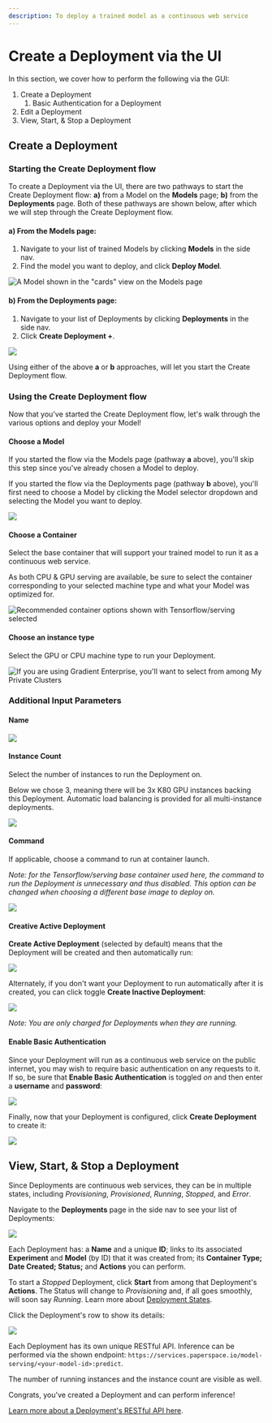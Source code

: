 ```yaml
---
description: To deploy a trained model as a continuous web service
---
```


# Create a Deployment via the UI

In this section, we cover how to perform the following via the GUI:

1. Create a Deployment
   1. Basic Authentication for a Deployment
2. Edit a Deployment
3. View, Start, & Stop a Deployment

## Create a Deployment <a id="create-a-deployment-gui"></a>

### Starting the Create Deployment flow

To create a Deployment via the UI, there are two pathways to start the Create Deployment flow: **a\)** from a Model on the **Models** page; **b\)** from the **Deployments** page. Both of these pathways are shown below, after which we will step through the Create Deployment flow.

#### a\) From the Models page:

1. Navigate to your list of trained Models by clicking **Models** in the side nav.
2. Find the model you want to deploy, and click **Deploy Model**.

![A Model shown in the &quot;cards&quot; view on the Models page](../.gitbook/assets/deploy-model-from-model.png)

#### b\) From the Deployments page:

1. Navigate to your list of Deployments by clicking **Deployments** in the side nav.
2. Click **Create Deployment +**.

![](../.gitbook/assets/create-deployment-from-deployments.png)

Using either of the above **a** or **b** approaches, will let you start the Create Deployment flow.

### Using the Create Deployment flow

Now that you've started the Create Deployment flow, let's walk through the various options and deploy your Model!

#### Choose a Model

If you started the flow via the Models page \(pathway **a** above\), you'll skip this step since you've already chosen a Model to deploy.

If you started the flow via the Deployments page \(pathway **b** above\), you'll first need to choose a Model by clicking the Model selector dropdown and selecting the Model you want to deploy.

![](../.gitbook/assets/create-deployment-header.png)

#### Choose a Container

Select the base container that will support your trained model to run it as a continuous web service.

As both CPU & GPU serving are available, be sure to select the container corresponding to your selected machine type and what your Model was optimized for.

![Recommended container options shown with Tensorflow/serving selected](../.gitbook/assets/screen-shot-2019-12-31-at-1.59.11-pm.png)

#### Choose an instance type

Select the GPU or CPU machine type to run your Deployment.

![If you are using Gradient Enterprise, you&apos;ll want to select from among My Private Clusters](../.gitbook/assets/screen-shot-2019-12-31-at-1.59.02-pm.png)

### Additional Input Parameters

#### Name

![](../.gitbook/assets/screen-shot-2019-12-31-at-2.06.14-pm.png)

#### **Instance Count**

Select the number of instances to run the Deployment on.

Below we chose 3, meaning there will be 3x K80 GPU instances backing this Deployment. Automatic load balancing is provided for all multi-instance deployments.

![](../.gitbook/assets/screen-shot-2019-12-31-at-2.10.15-pm.png)

#### **Command**

If applicable, choose a command to run at container launch.

_Note: for the Tensorflow/serving base container used here, the command to run the Deployment is unnecessary and thus disabled. This option can be changed when choosing a different base image to deploy on._

![](../.gitbook/assets/screen-shot-2019-12-31-at-2.06.32-pm.png)

#### Creative Active Deployment

**Create Active Deployment** \(selected by default\) means that the Deployment will be created and then automatically run:

![](../.gitbook/assets/screen-shot-2019-12-31-at-2.15.49-pm.png)

Alternately, if you don't want your Deployment to run automatically after it is created, you can click toggle **Create Inactive Deployment**:

![](../.gitbook/assets/screen-shot-2019-06-24-at-8.17.48-pm.png)

_Note: You are only charged for Deployments when they are running._

#### Enable Basic Authentication

Since your Deployment will run as a continuous web service on the public internet, you may wish to require basic authentication on any requests to it. If so, be sure that **Enable Basic Authentication** is toggled _on_ and then enter a **username** and **password**:

![](../.gitbook/assets/screen-shot-2019-12-31-at-2.37.18-pm.png)

Finally, now that your Deployment is configured, click **Create Deployment** to create it:

![](../.gitbook/assets/create%20%282%29.png)

## View, Start, & Stop a Deployment

Since Deployments are continuous web services, they can be in multiple states, including _Provisioning_, _Provisioned_, _Running_, _Stopped_, and _Error_.

Navigate to the **Deployments** page in the side nav to see your list of Deployments:

![](../.gitbook/assets/screen-shot-2019-12-31-at-3.48.12-pm.png)

Each Deployment has: a **Name** and a unique **ID**; links to its associated **Experiment** and **Model** \(by ID\) that it was created from; its **Container Type; Date Created; Status;** and **Actions** you can perform.

To start a _Stopped_ Deployment, click **Start** from among that Deployment's **Actions**. The Status will change to _Provisioning_ and, if all goes smoothly, will soon say _Running_. Learn more about [Deployment States](deployment-states.md).

Click the Deployment's row to show its details:

![](../.gitbook/assets/screen-shot-2019-06-24-at-8.37.24-pm.png)

Each Deployment has its own unique RESTful API. Inference can be performed via the shown endpoint: `https://services.paperspace.io/model-serving/<your-model-id>:predict`.

The number of running instances and the instance count are visible as well.

Congrats, you've created a Deployment and can perform inference!

[Learn more about a Deployment's RESTful API here](deployment-restful-api.md).

